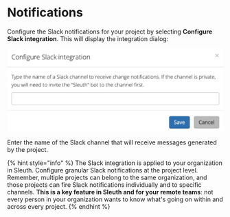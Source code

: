# Notifications

Configure the Slack notifications for your project by selecting **Configure Slack integration**. This will display the integration dialog: 

![Slack configuration screen lets your add Slack channels.](../.gitbook/assets/slack-notification-preferences.png)

Enter the name of the Slack channel that will receive messages generated by the project. 

{% hint style="info" %}
The Slack integration is applied to your organization in Sleuth. Configure granular Slack notifications at the project level. Remember, multiple projects can belong to the same organization, and those projects can fire Slack notifications individually and to specific channels. **This is a key feature in Sleuth and for your remote teams**: not every person in your organization wants to know what's going on within and across every project. 
{% endhint %}

